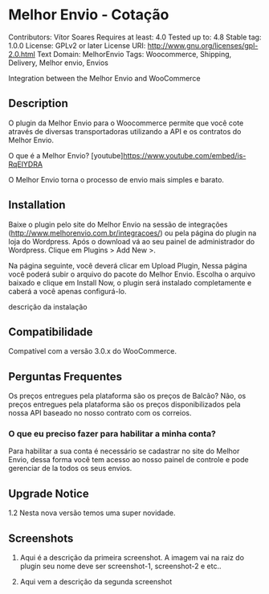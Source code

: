 # Melhor Envio - Cotação
Contributors: Vítor Soares
Requires at least: 4.0
Tested up to: 4.8
Stable tag: 1.0.0
License: GPLv2 or later
License URI: http://www.gnu.org/licenses/gpl-2.0.html
Text Domain: MelhorEnvio
Tags: Woocommerce, Shipping, Delivery, Melhor envio, Envios

Integration between the Melhor Envio and WooCommerce

## Description
O plugin da Melhor Envio para o Woocommerce permite que você cote através de diversas transportadoras utilizando a API e os contratos do Melhor Envio.

O que é a Melhor Envio?
[youtube]https://www.youtube.com/embed/is-RqEIYDRA

O Melhor Envio torna o processo de envio mais simples e barato.

## Installation
Baixe o plugin pelo site do Melhor Envio na sessão de integrações (http://www.melhorenvio.com.br/integracoes/) ou pela página do plugin na loja do Wordpress. Após o download vá ao seu painel de administrador do Wordpress. Clique em Plugins > Add New >.

 Na página seguinte, você deverá clicar em Upload Plugin, Nessa página você poderá subir o arquivo do pacote do Melhor Envio. Escolha o arquivo baixado e clique em Install Now, o plugin será instalado completamente e caberá a você apenas configurá-lo.

descrição da instalação

## Compatibilidade

Compatível com a versão 3.0.x do WooCommerce.

## Perguntas Frequentes
Os preços entregues pela plataforma são os preços de Balcão? Não, os preços entregues pela plataforma são os preços disponibilizados pela nossa API baseado no nosso contrato com os correios.

### O que eu preciso fazer para habilitar a minha conta?
Para habilitar a sua conta é necessário se cadastrar no site do Melhor Envio, dessa forma você tem acesso ao nosso painel de controle e pode gerenciar de la todos os seus envios.

## Upgrade Notice

1.2 Nesta nova versão temos uma super novidade.

## Screenshots

1. Aqui é a descrição da primeira screenshot. A imagem vai na raiz do plugin seu nome deve ser screenshot-1, screenshot-2 e etc..

2. Aqui vem a descrição da segunda screenshot

